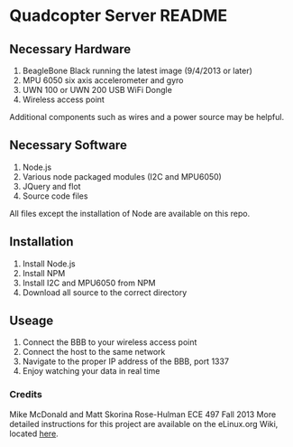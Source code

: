 Quadcopter Server README
========================

Necessary Hardware
------------------
1. BeagleBone Black running the latest image (9/4/2013 or later)
2. MPU 6050 six axis accelerometer and gyro
3. UWN 100 or UWN 200 USB WiFi Dongle
4. Wireless access point

Additional components such as wires and a power source may be helpful.

Necessary Software
------------------
1. Node.js
2. Various node packaged modules (I2C and MPU6050)
3. JQuery and flot
4. Source code files

All files except the installation of Node are available on this repo.

Installation
------------
1. Install Node.js
2. Install NPM
3. Install I2C and MPU6050 from NPM
4. Download all source to the correct directory

Useage
------
1. Connect the BBB to your wireless access point
2. Connect the host to the same network
3. Navigate to the proper IP address of the BBB, port 1337
4. Enjoy watching your data in real time

### Credits ###
Mike McDonald and Matt Skorina
Rose-Hulman ECE 497 Fall 2013
More detailed instructions for this project are available on the eLinux.org Wiki, located [here](http://elinux.org/ECE497_Project_Quadcopter_Server).